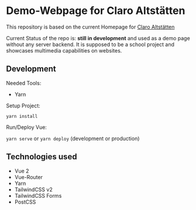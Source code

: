 # Demo-Webpage for Claro Altstätten

This repository is based on the current Homepage for [Claro Altstätten](https://www.altstaetten-claro.ch/)

Current Status of the repo is: **still in development** and used as a demo page without any server backend. It is supposed to be a school project and showcases multimedia capabilities on websites.

## Development

Needed Tools:

- Yarn

Setup Project:

`yarn install`

Run/Deploy Vue:

`yarn serve` or `yarn deploy` (development or production)

## Technologies used

- Vue 2
- Vue-Router
- Yarn
- TailwindCSS v2
- TailwindCSS Forms
- PostCSS
